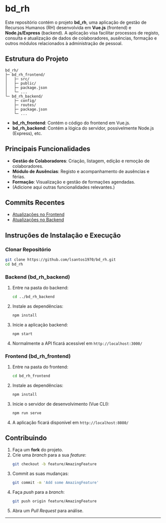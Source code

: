 # bd_rh

Este repositório contém o projeto **bd_rh**, uma aplicação de gestão de Recursos Humanos (RH) desenvolvida em **Vue.js** (frontend) e **Node.js/Express** (backend). A aplicação visa facilitar processos de registo, consulta e atualização de dados de colaboradores, ausências, formação e outros módulos relacionados à administração de pessoal.

## Estrutura do Projeto

```
bd_rh/
├─ bd_rh_frontend/
│   ├─ src/
│   ├─ public/
│   ├─ package.json
│   └─ ...
└─ bd_rh_backend/
    ├─ config/
    ├─ routes/
    ├─ package.json
    └─ ...
```

- **bd_rh_frontend**: Contém o código do frontend em Vue.js.
- **bd_rh_backend**: Contém a lógica do servidor, possivelmente Node.js (Express), etc.

## Principais Funcionalidades

- **Gestão de Colaboradores**: Criação, listagem, edição e remoção de colaboradores.
- **Módulo de Ausências**: Registo e acompanhamento de ausências e férias.
- **Formação**: Visualização e gestão de formações agendadas.
- (Adicione aqui outras funcionalidades relevantes.)

## Commits Recentes

- [Atualizações no Frontend](https://github.com/lsantos1970/bd_rh/commit/4e7a41af882a1388252595e8198c464a0ecdeb40)  
- [Atualizações no Backend](https://github.com/lsantos1970/bd_rh/commit/489b3a0f8523400c736f682603bd39d6b8459223)

## Instruções de Instalação e Execução

### Clonar Repositório

```sh
git clone https://github.com/lsantos1970/bd_rh.git
cd bd_rh
```

### Backend (bd_rh_backend)

1. Entre na pasta do backend:
   ```sh
   cd ../bd_rh_backend
   ```
2. Instale as dependências:
   ```sh
   npm install
   ```
3. Inicie a aplicação backend:
   ```sh
   npm start
   ```
4. Normalmente a API ficará acessível em `http://localhost:3000/`

### Frontend (bd_rh_frontend)

1. Entre na pasta do frontend:
   ```sh
   cd bd_rh_frontend
   ```
2. Instale as dependências:
   ```sh
   npm install
   ```
3. Inicie o servidor de desenvolvimento (Vue CLI):
   ```sh
   npm run serve
   ```
4. A aplicação ficará disponível em `http://localhost:8080/`


## Contribuindo

1. Faça um **fork** do projeto.
2. Crie uma *branch* para a sua *feature*:
   ```sh
   git checkout -b feature/AmazingFeature
   ```
3. Commit as suas mudanças:
   ```sh
   git commit -m 'Add some AmazingFeature'
   ```
4. Faça *push* para a *branch*:
   ```sh
   git push origin feature/AmazingFeature
   ```
5. Abra um *Pull Request* para análise.

---
